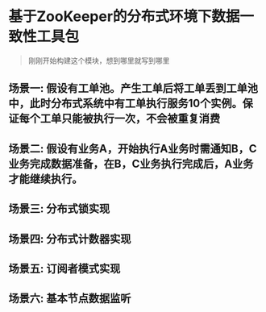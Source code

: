 # 基于ZooKeeper的分布式环境下数据一致性工具包

> 刚刚开始构建这个模块，想到哪里就写到哪里

## 场景一: 假设有工单池。产生工单后将工单丢到工单池中，此时分布式系统中有工单执行服务10个实例。保证每个工单只能被执行一次，不会被重复消费

## 场景二: 假设有业务A，开始执行A业务时需通知B，C业务完成数据准备，在B，C业务执行完成后，A业务才能继续执行。

## 场景三: 分布式锁实现

## 场景四: 分布式计数器实现

## 场景五: 订阅者模式实现

## 场景六: 基本节点数据监听

